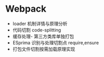 # Webpack

- loader 机制详情与原理分析
- 代码切割 code-splitting
- 缓存处理- 第三方类库单独打包
- ESprima 识别与处理切割点 require,ensure
- 打包文件切割按需加载原理实现



